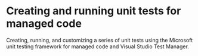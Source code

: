 # Creating and running unit tests for managed code

Creating, running, and customizing a series of unit tests using the Microsoft unit testing framework for managed code and Visual Studio Test Manager.
 
